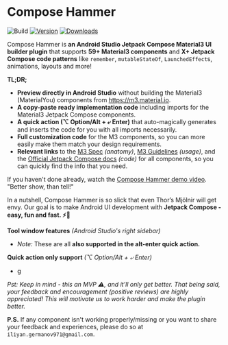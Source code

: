 # Compose Hammer

![Build](https://github.com/ILIYANGERMANOV/compose-material3-helper-plugin/workflows/Build/badge.svg)
[![Version](https://img.shields.io/jetbrains/plugin/v/PLUGIN_ID.svg)](https://plugins.jetbrains.com/plugin/PLUGIN_ID)
[![Downloads](https://img.shields.io/jetbrains/plugin/d/PLUGIN_ID.svg)](https://plugins.jetbrains.com/plugin/PLUGIN_ID)

<!-- Plugin description -->
Compose Hammer is **an Android Studio Jetpack Compose Material3 UI builder plugin** 
that supports **59+ Material3 components** and 
**X+ Jetpack Compose code patterns** like 
`remember`, `mutableStateOf`, `LaunchedEffect`s, animations, layouts and more!

**TL;DR;**
- **Preview directly in Android Studio** without building the Material3 (MaterialYou) components
from https://m3.material.io.
- **A copy-paste ready implementation code** including imports for 
the Material3 Jetpack Compose components.
- **A quick action (⌥ Option/Alt + ⤶ Enter)** that auto-magically
generates and inserts the code for you with all imports necessarily.
- **Full customization code** for the M3 components, so you can more
easily make them match your design requirements.
- **Relevant links** to the [M3 Spec](https://m3.material.io/components/buttons/specs) _(anatomy)_,
[M3 Guidelines](https://m3.material.io/components/buttons/guidelines) _(usage)_, and
the [Official Jetpack Compose docs](https://developer.android.com/reference/kotlin/androidx/compose/material3/package-summary.html) _(code)_ 
for all components, so you can quickly find the info that you need.

If you haven't done already, watch the 
[Compose Hammer demo video](https://www.youtube.com/watch?v=07Yeogvw0wo).
"Better show, than tell!"

In a nutshell, Compose Hammer is so slick that even Thor’s Mjölnir will get envy.
Our goal is to make Android UI development with **Jetpack Compose - easy, fun and fast.
⚡🔨**

**Tool window features** _(Android Studio's right sidebar)_
- _Note:_ These are all **also supported in the alt-enter quick action.**

**Quick action only support** _(⌥ Option/Alt + ⤶ Enter)_
- g

_Pst: Keep in mind - this an MVP ⚠️, and it’ll only get better. That being said, 
your feedback and encouragement _(positive reviews)_ are highly appreciated!
This will motivate us to work harder and make the plugin better._

**P.S.** If any component isn't working properly/missing or you want to
share your feedback and experiences, please do so at `iliyan.germanov971@gmail.com`.
<!-- Plugin description end -->